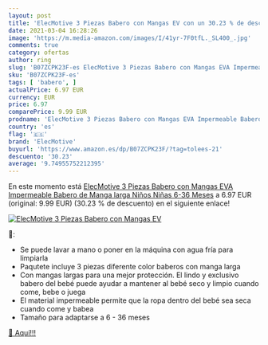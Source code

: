 ```yaml
---
layout: post
title: 'ElecMotive 3 Piezas Babero con Mangas EV con un 30.23 % de descuento'
date: 2021-03-04 16:28:26
image: 'https://m.media-amazon.com/images/I/41yr-7F0tfL._SL400_.jpg'
comments: true
category: ofertas
author: ring
slug: 'B07ZCPK23F-es ElecMotive 3 Piezas Babero con Mangas EVA Impermeable...'
sku: 'B07ZCPK23F-es'
tags: [ 'babero', ]
actualPrice: 6.97 EUR
currency: EUR
price: 6.97
comparePrice: 9.99 EUR
prodname: 'ElecMotive 3 Piezas Babero con Mangas EVA Impermeable Babero de Manga larga Niños Niñas 6-36 Meses'
country: 'es'
flag: '🇪🇸'
brand: 'ElecMotive'
buyurl: 'https://www.amazon.es/dp/B07ZCPK23F/?tag=tolees-21'
descuento: '30.23'
average: '9.74955752212395'
---
```


En este momento está [ElecMotive 3 Piezas Babero con Mangas EVA Impermeable Babero de Manga larga Niños Niñas 6-36 Meses](https://www.amazon.es/dp/B07ZCPK23F/?tag=tolees-21) a 6.97 EUR (original: 9.99 EUR) (30.23 %  de descuento) en el siguiente enlace!

[![ElecMotive 3 Piezas Babero con Mangas EV](https://m.media-amazon.com/images/I/41yr-7F0tfL._SL400_.jpg)](https://www.amazon.es/dp/B07ZCPK23F/?tag=tolees-21)

🔎:

- Se puede lavar a mano o poner en la máquina con agua fría para limpiarla
- Paqutete incluye 3 piezas diferente color baberos con manga larga
- Con mangas largas para una mejor protección. El lindo y exclusivo babero del bebé puede ayudar a mantener al bebé seco y limpio cuando come, bebe o juega
- El material impermeable permite que la ropa dentro del bebé sea seca cuando come y babea
- Tamaño para adaptarse a 6 - 36 meses

[🛒 Aquí!!!](https://www.amazon.es/dp/B07ZCPK23F/?tag=tolees-21)
